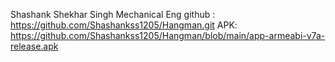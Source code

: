 Shashank Shekhar Singh
Mechanical Eng
github : https://github.com/Shashankss1205/Hangman.git
APK: https://github.com/Shashankss1205/Hangman/blob/main/app-armeabi-v7a-release.apk
